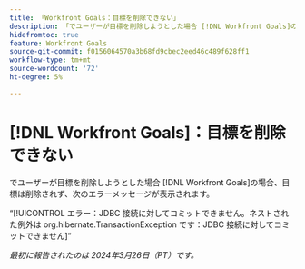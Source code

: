 ```yaml
---
title: 「Workfront Goals：目標を削除できない」
description: 「でユーザーが目標を削除しようとした場合 [!DNL Workfront Goals]の場合、目標は削除されず、エラーメッセージが表示されます。」
hidefromtoc: true
feature: Workfront Goals
source-git-commit: f0156064570a3b68fd9cbec2eed46c489f628ff1
workflow-type: tm+mt
source-wordcount: '72'
ht-degree: 5%

---
```



# [!DNL Workfront Goals]：目標を削除できない

でユーザーが目標を削除しようとした場合 [!DNL Workfront Goals]の場合、目標は削除されず、次のエラーメッセージが表示されます。

“[!UICONTROL エラー：JDBC 接続に対してコミットできません。ネストされた例外は org.hibernate.TransactionException です：JDBC 接続に対してコミットできません]“

_最初に報告されたのは 2024年3月26日（PT）です。_
